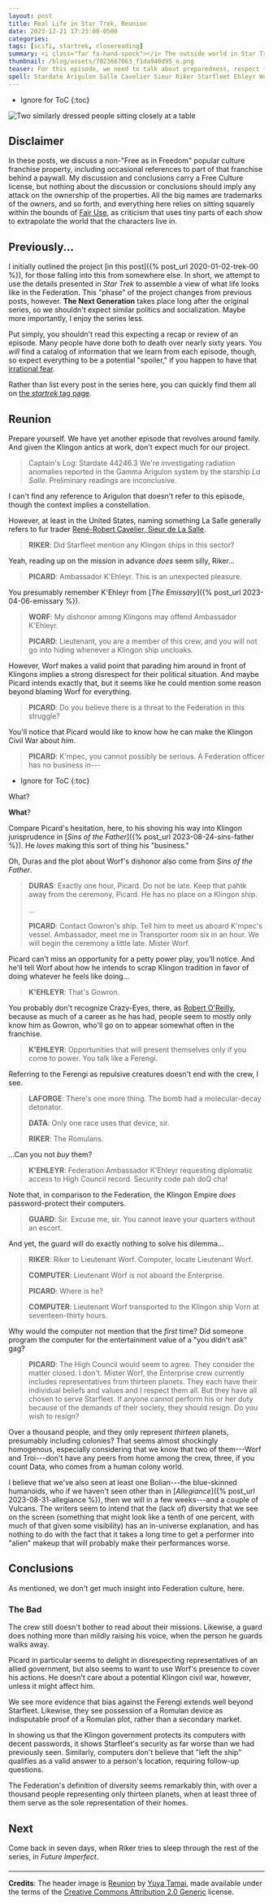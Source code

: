 ```yaml
---
layout: post
title: Real Life in Star Trek, Reunion
date: 2023-12-21 17:23:08-0500
categories:
tags: [scifi, startrek, closereading]
summary: <i class="far fa-hand-spock"></i> The outside world in Star Trek
thumbnail: /blog/assets/7023667063_f1da940d95_o.png
teaser: For this episode, we need to talk about preparedness, respect for foreign cultures, user interface design, diversity, and more.
spell: Stardate Arigulon Salle Cavelier Sieur Riker Starfleet Ehleyr Worf mpec Duras pahtk Gowron Ferengi LAFORGE Romulans doQ cha Vorn Troi Bolian Vulcans Romulan 
---
```


* Ignore for ToC
{:toc}

![Two similarly dressed people sitting closely at a table](/blog/assets/7023667063_f1da940d95_o.png "If you guessed that this episode would have so few specific ideas that I'd have trouble finding a reasonable image, give yourself a gold star...")

## Disclaimer

In these posts, we discuss a non-"Free as in Freedom" popular culture franchise property, including occasional references to part of that franchise behind a paywall.  My discussion and conclusions carry a Free Culture license, but nothing about the discussion or conclusions should imply any attack on the ownership of the properties.  All the big names are trademarks of the owners, and so forth, and everything here relies on sitting squarely within the bounds of [Fair Use](https://en.wikipedia.org/wiki/Fair_use), as criticism that uses tiny parts of each show to extrapolate the world that the characters live in.

## Previously...

I initially outlined the project [in this post]({% post_url 2020-01-02-trek-00 %}), for those falling into this from somewhere else.  In short, we attempt to use the details presented in *Star Trek* to assemble a view of what life looks like in the Federation.  This "phase" of the project changes from previous posts, however.  **The Next Generation** takes place long after the original series, so we shouldn't expect similar politics and socialization.  Maybe more importantly, I enjoy the series less.

Put simply, you shouldn't read this expecting a recap or review of an episode.  Many people have done both to death over nearly sixty years.  You *will* find a catalog of information that we learn from each episode, though, so expect everything to be a potential "spoiler," if you happen to have that [irrational fear](https://www.theguardian.com/books/booksblog/2011/aug/17/spoilers-enhance-enjoyment-psychologists).

Rather than list every post in the series here, you can quickly find them all on [the *startrek* tag page](/blog/tag/startrek/).

## Reunion

Prepare yourself.  We have yet another episode that revolves around family.  And given the Klingon antics at work, don't expect much for our project.

 > Captain's Log: Stardate 44246.3 We're investigating radiation anomalies reported in the Gamma Arigulon system by the starship *La Salle*. Preliminary readings are inconclusive.

I can't find any reference to Arigulon that doesn't refer to this episode, though the context implies a constellation.

However, at least in the United States, naming something La Salle generally refers to fur trader [René-Robert Cavelier, Sieur de La Salle](https://en.wikipedia.org/wiki/Ren%C3%A9-Robert_Cavelier,_Sieur_de_La_Salle).

 > **RIKER**: Did Starfleet mention any Klingon ships in this sector?

Yeah, reading up on the mission in advance *does* seem silly, Riker...

 > **PICARD**: Ambassador K'Ehleyr. This is an unexpected pleasure.

You presumably remember K'Ehleyr from [*The Emissary*]({% post_url 2023-04-06-emissary %}).

 > **WORF**: My dishonor among Klingons may offend Ambassador K'Ehleyr.
 >
 > **PICARD**: Lieutenant, you are a member of this crew, and you will not go into hiding whenever a Klingon ship uncloaks.

However, Worf makes a valid point that parading him around in front of Klingons implies a strong disrespect for their political situation.  And maybe Picard intends exactly that, but it seems like he could mention some reason beyond blaming Worf for everything.

 > **PICARD**: Do you believe there is a threat to the Federation in this struggle?

You'll notice that Picard would like to know how he can make the Klingon Civil War about *him*.

 > **PICARD**: K'mpec, you cannot possibly be serious. A Federation officer has no business in---

* Ignore for ToC
{:toc}

What?

**What**?

Compare Picard's hesitation, here, to his shoving his way into Klingon jurisprudence in [*Sins of the Father*]({% post_url 2023-08-24-sins-father %}).  He *loves* making this sort of thing his "business."

Oh, Duras and the plot about Worf's dishonor also come from *Sins of the Father*.

 > **DURAS**: Exactly one hour, Picard. Do not be late. Keep that pahtk away from the ceremony, Picard. He has no place on a Klingon ship.
 >
 > ...
 >
 > **PICARD**: Contact Gowron's ship. Tell him to meet us aboard K'mpec's vessel. Ambassador, meet me in Transporter room six in an hour. We will begin the ceremony a little late. Mister Worf.

Picard can't miss an opportunity for a petty power play, you'll notice.  And he'll tell Worf about how he intends to scrap Klingon tradition in favor of doing whatever he feels like doing...

 > **K'EHLEYR**: That's Gowron.

You probably don't recognize Crazy-Eyes, there, as [Robert O'Reilly](https://en.wikipedia.org/wiki/Robert_O%27Reilly), because as much of a career as he has had, people seem to mostly only know him as Gowron, who'll go on to appear somewhat often in the franchise.

 > **K'EHLEYR**: Opportunities that will present themselves only if you come to power. You talk like a Ferengi.

Referring to the Ferengi as repulsive creatures doesn't end with the crew, I see.

 > **LAFORGE**: There's one more thing. The bomb had a molecular-decay detonator.
 >
 > **DATA**: Only one race uses that device, sir.
 >
 > **RIKER**: The Romulans.

...Can you not *buy* them?

 > **K'EHLEYR**: Federation Ambassador K'Ehleyr requesting diplomatic access to High Council record. Security code pah doQ cha!

Note that, in comparison to the Federation, the Klingon Empire *does* password-protect their computers.

 > **GUARD**: Sir. Excuse me, sir. You cannot leave your quarters without an escort.

And yet, the guard will do exactly nothing to solve his dilemma...

 > **RIKER**: Riker to Lieutenant Worf. Computer, locate Lieutenant Worf.
 >
 > **COMPUTER**: Lieutenant Worf is not aboard the Enterprise.
 >
 > **PICARD**: Where is he?
 >
 > **COMPUTER**: Lieutenant Worf transported to the Klingon ship Vorn at seventeen-thirty hours.

Why would the computer not mention that the *first* time?  Did someone program the computer for the entertainment value of a "you didn't ask" gag?

 > **PICARD**: The High Council would seem to agree. They consider the matter closed. I don't. Mister Worf, the Enterprise crew currently includes representatives from thirteen planets. They each have their individual beliefs and values and I respect them all. But they have all chosen to serve Starfleet. If anyone cannot perform his or her duty because of the demands of their society, they should resign. Do you wish to resign?

Over a thousand people, and they only represent *thirteen* planets, presumably including colonies?  That seems almost shockingly homogenous, especially considering that we know that two of them---Worf and Troi---don't have any peers from home among the crew, three, if you count Data, who comes from a human colony world.

I believe that we've also seen at least one Bolian---the blue-skinned humanoids, who if we haven't seen other than in [*Allegiance*]({% post_url 2023-08-31-allegiance %}), then we will in a few weeks---and a couple of Vulcans.  The writers seem to intend that the (lack of) diversity that we see on the screen (something that might look like a tenth of one percent, with much of that given some visibility) has an in-universe explanation, and has nothing to do with the fact that it takes a long time to get a performer into "alien" makeup that will probably make their performances worse.

## Conclusions

As mentioned, we don't get much insight into Federation culture, here.

### The Bad

The crew still doesn't bother to read about their missions.  Likewise, a guard does nothing more than mildly raising his voice, when the person he guards walks away.

Picard in particular seems to delight in disrespecting representatives of an allied government, but also seems to want to use Worf's presence to cover his actions.  He doesn't care about a potential Klingon civil war, however, unless it might affect him.

We see more evidence that bias against the Ferengi extends well beyond Starfleet.  Likewise, they see possession of a Romulan device as indisputable proof of a Romulan plot, rather than a secondary market.

In showing us that the Klingon government protects its computers with decent passwords, it shows Starfleet's security as far worse than we had previously seen.  Similarly, computers don't believe that "left the ship" qualifies as a valid answer to a person's location, requiring follow-up questions.

The Federation's definition of diversity seems remarkably thin, with over a thousand people representing only thirteen planets, when at least three of them serve as the sole representation of their homes.

## Next

Come back in seven days, when Riker tries to sleep through the rest of the series, in *Future Imperfect*.

#### <i class="far fa-hand-spock"></i>

* * *

**Credits**: The header image is [Reunion](https://www.flickr.com/photos/tamaiyuya/7023667063/) by [Yuya Tamai](https://www.flickr.com/photos/tamaiyuya/), made available under the terms of the [Creative Commons Attribution 2.0 Generic](https://creativecommons.org/licenses/by/2.0/) license.

